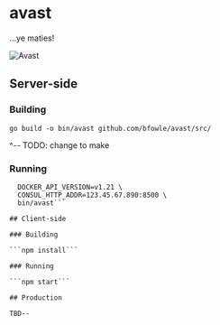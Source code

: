 # avast
...ye maties!

![Avast](https://media.giphy.com/media/E8KFBhPh2s3ra/giphy.gif)

## Server-side

### Building

```go build -o bin/avast github.com/bfowle/avast/src/```

^-- TODO: change to make

### Running

```DOCKER_HOST=tcp://123.45.67.890:1234 \
  DOCKER_API_VERSION=v1.21 \
  CONSUL_HTTP_ADDR=123.45.67.890:8500 \
  bin/avast```
  
## Client-side

### Building

```npm install```

### Running

```npm start```

## Production

TBD--
